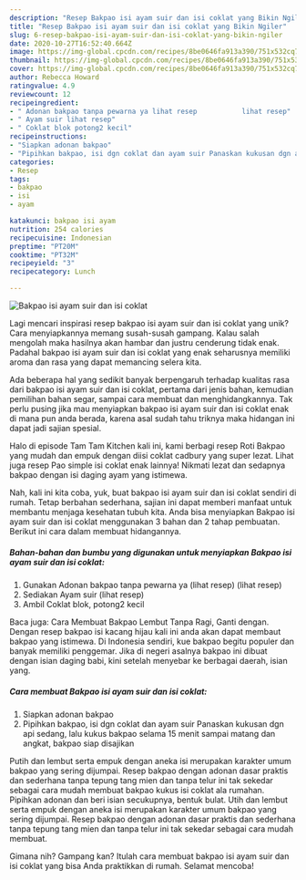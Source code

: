 ```yaml
---
description: "Resep Bakpao isi ayam suir dan isi coklat yang Bikin Ngiler"
title: "Resep Bakpao isi ayam suir dan isi coklat yang Bikin Ngiler"
slug: 6-resep-bakpao-isi-ayam-suir-dan-isi-coklat-yang-bikin-ngiler
date: 2020-10-27T16:52:40.664Z
image: https://img-global.cpcdn.com/recipes/8be0646fa913a390/751x532cq70/bakpao-isi-ayam-suir-dan-isi-coklat-foto-resep-utama.jpg
thumbnail: https://img-global.cpcdn.com/recipes/8be0646fa913a390/751x532cq70/bakpao-isi-ayam-suir-dan-isi-coklat-foto-resep-utama.jpg
cover: https://img-global.cpcdn.com/recipes/8be0646fa913a390/751x532cq70/bakpao-isi-ayam-suir-dan-isi-coklat-foto-resep-utama.jpg
author: Rebecca Howard
ratingvalue: 4.9
reviewcount: 12
recipeingredient:
- " Adonan bakpao tanpa pewarna ya lihat resep           lihat resep"
- " Ayam suir lihat resep"
- " Coklat blok potong2 kecil"
recipeinstructions:
- "Siapkan adonan bakpao"
- "Pipihkan bakpao, isi dgn coklat dan ayam suir Panaskan kukusan dgn api sedang, lalu kukus bakpao selama 15 menit sampai matang dan angkat, bakpao siap disajikan"
categories:
- Resep
tags:
- bakpao
- isi
- ayam

katakunci: bakpao isi ayam 
nutrition: 254 calories
recipecuisine: Indonesian
preptime: "PT20M"
cooktime: "PT32M"
recipeyield: "3"
recipecategory: Lunch

---
```



![Bakpao isi ayam suir dan isi coklat](https://img-global.cpcdn.com/recipes/8be0646fa913a390/751x532cq70/bakpao-isi-ayam-suir-dan-isi-coklat-foto-resep-utama.jpg)

Lagi mencari inspirasi resep bakpao isi ayam suir dan isi coklat yang unik? Cara menyiapkannya memang susah-susah gampang. Kalau salah mengolah maka hasilnya akan hambar dan justru cenderung tidak enak. Padahal bakpao isi ayam suir dan isi coklat yang enak seharusnya memiliki aroma dan rasa yang dapat memancing selera kita.

Ada beberapa hal yang sedikit banyak berpengaruh terhadap kualitas rasa dari bakpao isi ayam suir dan isi coklat, pertama dari jenis bahan, kemudian pemilihan bahan segar, sampai cara membuat dan menghidangkannya. Tak perlu pusing jika mau menyiapkan bakpao isi ayam suir dan isi coklat enak di mana pun anda berada, karena asal sudah tahu triknya maka hidangan ini dapat jadi sajian spesial.

Halo di episode Tam Tam Kitchen kali ini, kami berbagi resep Roti Bakpao yang mudah dan empuk dengan diisi coklat cadbury yang super lezat. Lihat juga resep Pao simple isi coklat enak lainnya! Nikmati lezat dan sedapnya bakpao dengan isi daging ayam yang istimewa.


Nah, kali ini kita coba, yuk, buat bakpao isi ayam suir dan isi coklat sendiri di rumah. Tetap berbahan sederhana, sajian ini dapat memberi manfaat untuk membantu menjaga kesehatan tubuh kita. Anda bisa menyiapkan Bakpao isi ayam suir dan isi coklat menggunakan 3 bahan dan 2 tahap pembuatan. Berikut ini cara dalam membuat hidangannya.

<!--inarticleads1-->

##### Bahan-bahan dan bumbu yang digunakan untuk menyiapkan Bakpao isi ayam suir dan isi coklat:

1. Gunakan  Adonan bakpao tanpa pewarna ya (lihat resep)           (lihat resep)
1. Sediakan  Ayam suir (lihat resep)
1. Ambil  Coklat blok, potong2 kecil


Baca juga: Cara Membuat Bakpao Lembut Tanpa Ragi, Ganti dengan. Dengan resep bakpao isi kacang hijau kali ini anda akan dapat membaut bakpao yang istimewa. Di Indonesia sendiri, kue bakpao begitu populer dan banyak memiliki penggemar. Jika di negeri asalnya bakpao ini dibuat dengan isian daging babi, kini setelah menyebar ke berbagai daerah, isian yang. 

<!--inarticleads2-->

##### Cara membuat Bakpao isi ayam suir dan isi coklat:

1. Siapkan adonan bakpao
1. Pipihkan bakpao, isi dgn coklat dan ayam suir Panaskan kukusan dgn api sedang, lalu kukus bakpao selama 15 menit sampai matang dan angkat, bakpao siap disajikan


Putih dan lembut serta empuk dengan aneka isi merupakan karakter umum bakpao yang sering dijumpai. Resep bakpao dengan adonan dasar praktis dan sederhana tanpa tepung tang mien dan tanpa telur ini tak sekedar sebagai cara mudah membuat bakpao kukus isi coklat ala rumahan. Pipihkan adonan dan beri isian secukupnya, bentuk bulat. Utih dan lembut serta empuk dengan aneka isi merupakan karakter umum bakpao yang sering dijumpai. Resep bakpao dengan adonan dasar praktis dan sederhana tanpa tepung tang mien dan tanpa telur ini tak sekedar sebagai cara mudah membuat. 

Gimana nih? Gampang kan? Itulah cara membuat bakpao isi ayam suir dan isi coklat yang bisa Anda praktikkan di rumah. Selamat mencoba!

